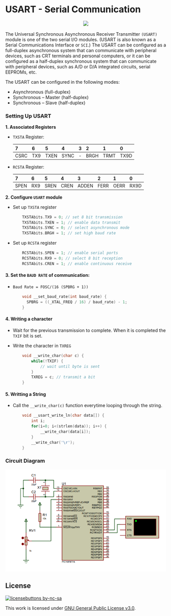# USART - Serial Communication

<p align="center">
<img src="https://cdn-learn.adafruit.com/assets/assets/000/059/130/medium800/makecode_Serial_vs_parallel_transmission.jpg?1534292335" width="300"/>
</p>

The Universal Synchronous Asynchronous Receiver Transmitter `(USART)` module is one of the two serial I/O modules. (USART is also known as a Serial Communications Interface or `SCI`.) The USART can be configured as a full-duplex asynchronous system that can communicate with peripheral devices, such as CRT terminals and personal computers, or it can be configured as a half-duplex synchronous system that can communicate with peripheral devices, such as A/D or D/A integrated circuits, serial EEPROMs, etc.

The USART can be configured in the following modes:
- Asynchronous (full-duplex)
- Synchronous – Master (half-duplex)
- Synchronous – Slave (half-duplex)

### Setting Up USART
**1. Associated Registers**
- `TXSTA` Register:

  |   7   |   6   |   5   |   4   |   3   |   2   |   1   |   0   |
  |-------|-------|-------|-------|-------|-------|-------|-------|
  |  CSRC |  TX9  |  TXEN | SYNC  |   -   |  BRGH | TRMT  |  TX9D |
     
- `RCSTA` Register:

  |   7   |   6   |   5   |   4   |   3   |   2   |   1   |   0   |
  |-------|-------|-------|-------|-------|-------|-------|-------|
  |  SPEN  |  RX9    |  SREN  | CREN  |   ADDEN    |  FERR  | OERR    |  RX9D  |  
  
**2. Configure `USART` module**

- Set up `TXSTA` register

  ```c
      TXSTAbits.TX9 = 0; // set 8 bit transmission
      TXSTAbits.TXEN = 1; // enable data transmit
      TXSTAbits.SYNC = 0; // select asynchronous mode
      TXSTAbits.BRGH = 1; // set high baud rate
  ```

- Set up `RCSTA` register

  ```c
      RCSTAbits.SPEN = 1; // enable serial ports
      RCSTAbits.RX9 = 0; // select 8 bit reception
      RCSTAbits.CREN = 1; // enable continuous receive
  ```

#### 3. Set the `BAUD RATE` of communication:

- `Baud Rate = FOSC/(16 (SPBRG + 1))`

  ```c
      void __set_baud_rate(int baud_rate) {
        SPBRG = ((_XTAL_FREQ / 16) / baud_rate) - 1;
      }
  ```
  
#### 4. Writing a character

- Wait for the previous transmission to complete. When it is completed the `TXIF` bit is set.
- Write the character in `TXREG`

  ```c
      void __write_char(char c) {
          while(!TXIF) {
              // wait until byte is sent
          } 
          TXREG = c; // transmit a bit
      }
  ```
  
#### 5. Writting a String

- Call the `__write_char(c)` function everytime looping through the string.

  ```c
      void __usart_write_ln(char data[]) {
          int i;
          for(i=0; i<(strlen(data)); i++) {
              __write_char(data[i]);
          }
          __write_char('\r');
      }
  ```

### Circuit Diagram

<p align="center">
<img src="https://github.com/atick-faisal/PIC16F877a/raw/master/Serial%20Communication%20(USART)/usart.PNG" width="600"/>
</p>

## License
[![licensebuttons by-nc-sa](https://licensebuttons.net/l/by-nc-sa/3.0/88x31.png)](https://creativecommons.org/licenses/by-nc-sa/4.0)

This work is licensed under [GNU General Public License v3.0](https://github.com/atick-faisal/PIC16F877a/blob/master/LICENSE).
